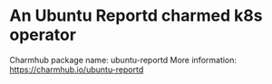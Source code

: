 # An Ubuntu Reportd charmed k8s operator

Charmhub package name: ubuntu-reportd
More information: https://charmhub.io/ubuntu-reportd
